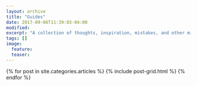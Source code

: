 ```yaml
---
layout: archive
title: "Guides"
date: 2017-09-06T11:39:03-04:00
modified:
excerpt: "A collection of thoughts, inspiration, mistakes, and other minutia. BoxingChannel"
tags: []
image:
  feature:
  teaser:
---
```


<div class="tiles">
{% for post in site.categories.articles %}
  {% include post-grid.html %}
{% endfor %}
</div><!-- /.tiles -->
